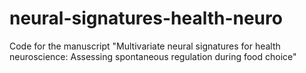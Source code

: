 # neural-signatures-health-neuro
Code for the manuscript "Multivariate neural signatures for health neuroscience: Assessing spontaneous regulation during food choice"
